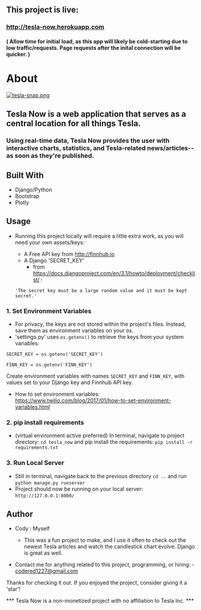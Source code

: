 ## This project is live: 

### http://tesla-now.herokuapp.com

#### ( Allow time for initial load, as this app will likely be cold-starting due to low traffic/requests. Page requests after the inital connection will be quicker. ) 

# About

[![tesla-snap.png](https://i.postimg.cc/vZgFzPKn/tesla-snap.png)](https://postimg.cc/21DKjxrj)

## Tesla Now is a web application that serves as a central location for all things Tesla. 

### Using real-time data, Tesla Now provides the user with interactive charts, statistics, and Tesla-related news/articles-- as soon as they're published.


## Built With
- Django/Python
- Bootstrap
- Plotly

## Usage

- Running this project locally will require a little extra work, as you will need your own assets/keys:
  - A Free API key from http://finnhub.io
  - A Django 'SECRET_KEY'
    - from https://docs.djangoproject.com/en/3.1/howto/deployment/checklist/ : 
  
  `
  'The secret key must be a large random value and it must be kept secret.'
  `
### 1. Set Environment Variables
- For privacy, the keys are not stored within the project's files. Instead, save them as environment variables on your os.
- 'settings.py' uses `os.getenv()` to retrieve the keys from your system variables:

```
SECRET_KEY = os.getenv('SECRET_KEY')

FINN_KEY = os.getenv('FINN_KEY')
```
Create environment variables with names `SECRET_KEY` and `FINN_KEY`, with values set to your Django key and Finnhub API key.
  - How to set environment variables: https://www.twilio.com/blog/2017/01/how-to-set-environment-variables.html

### 2. pip install requirements
  - (virtual environment active preferred) In terminal, navigate to project directory:
  `cd tesla_now`
  and pip install the requirements:
  `pip install -r requirements.txt`
  
### 3. Run Local Server
  - Still in terminal, navigate back to the previous directory `cd ..` and run `python manage.py runserver`
  - Project should now be running on your local server: `http://127.0.0.1:8000/`

## Author

- Cody : Myself
  - This was a fun project to make, and I use it often to check out the newest Tesla articles and watch the candlestick chart evolve. Django is great as well.

- Contact me for anything related to this project, programming, or hiring: - codered1227@gmail.com

Thanks for checking it out. If you enjoyed the project, consider giving it a 'star'! 

*** Tesla Now is a non-monetized project with no affiliation to Tesla Inc. ***
